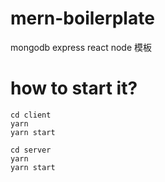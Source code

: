# mern-boilerplate
mongodb express react node 模板

# how to start it?
```
cd client
yarn
yarn start
```
```
cd server
yarn
yarn start
```
